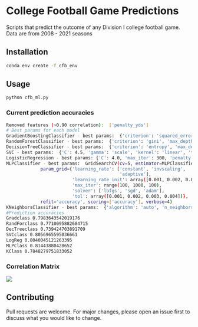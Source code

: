 # College Football Game Predictions

Scripts that predict the outcome of any Division I college football game. Data are from 2008 - 2021 seasons

## Installation
```bash
conda env create -f cfb_env
```

## Usage

```python
python cfb_ml.py
```
### Current prediction accuracies
```bash
Removed features (>0.90 correlation):  ['penalty_yds']
# Best params for each model
GradientBoostingClassifier - best params:  {'criterion': 'squared_error', 'learning_rate': 0.4, 'loss': 'deviance', 'max_depth': 1, 'max_features': 'auto', 'n_estimators': 400}
RandomForestClassifier - best params:  {'criterion': 'gini', 'max_depth': 4, 'max_features': 'sqrt', 'n_estimators': 100}
DecisionTreeClassifier - best params:  {'criterion': 'entropy', 'max_depth': 4, 'max_features': 'sqrt', 'splitter': 'best'}
SVC - best params:  {'C': 4.5, 'gamma': 'scale', 'kernel': 'linear', 'tol': 0.008}
LogisticRegression - best params: {'C': 4.0, 'max_iter': 300, 'penalty': 'l2', 'solver': 'lbfgs'}
MLPClassifier - best params:  GridSearchCV(cv=5, estimator=MLPClassifier(), n_jobs=-1,
             param_grid={'learning_rate': ['constant', 'invscaling',
                                           'adaptive'],
                         'learning_rate_init': array([0.001, 0.002, 0.003, 0.004]),
                         'max_iter': range(100, 1000, 100),
                         'solver': ['lbfgs', 'sgd', 'adam'],
                         'tol': array([0.001, 0.002, 0.003, 0.004])},
             refit='accuracy', scoring=['accuracy'], verbose=4)
KNeighborsClassifier - best params:  {'algorithm': 'auto', 'n_neighbors': 100, 'p': 1, 'weights': 'distance'}
#Prediction accuracies
Gradclass 0.7983643542019176
RandForclass 0.7710095882684715
DecTreeclass 0.739424703891709
SVCclass 0.8056965595036661
LogReg 0.8040045121263395
MLPClass 0.81443880428652
KClass 0.7848279751833052
```
### Correlation Matrix
![](https://github.com/bszek213/college_football_machine_learning/blob/master/correlations.png)

## Contributing
Pull requests are welcome. For major changes, please open an issue first to discuss what you would like to change.
